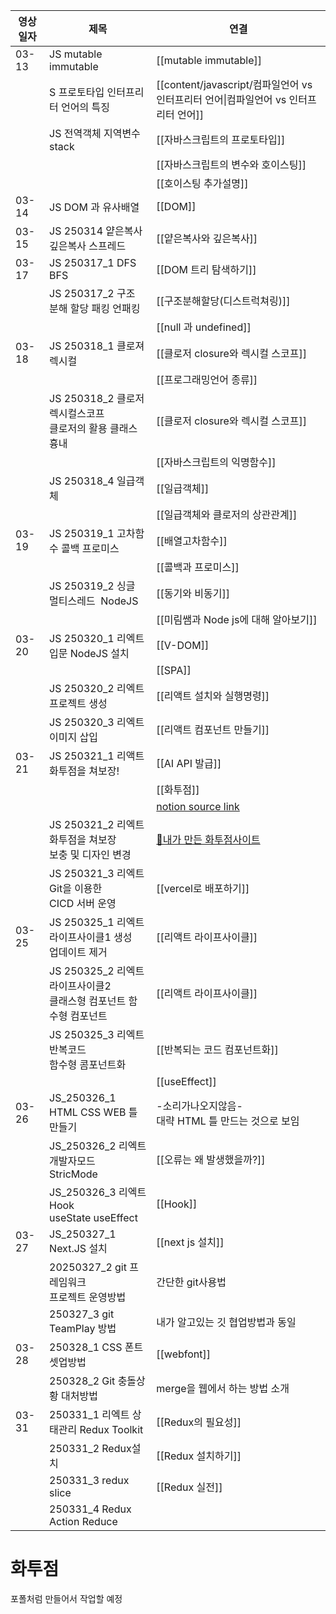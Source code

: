 
| 영상일자  | 제목                                             | 연결                                                                                                   |
| ----- | ---------------------------------------------- | ---------------------------------------------------------------------------------------------------- |
| 03-13 | JS mutable immutable                           | [[mutable immutable]]                                                                                |
|       | S 프로토타입 인터프리터 언어의 특징                           | [[content/javascript/컴파일언어 vs 인터프리터 언어\|컴파일언어 vs 인터프리터 언어]]                                          |
|       | JS 전역객체 지역변수 stack                             | [[자바스크립트의 프로토타입]]                                                                                    |
|       |                                                | [[자바스크립트의 변수와 호이스팅]]                                                                                 |
|       |                                                | [[호이스팅 추가설명]]                                                                                        |
| 03-14 | JS DOM 과 유사배열                                  | [[DOM]]                                                                                              |
| 03-15 | JS 250314 얕은복사 깊은복사 스프레드                       | [[얕은복사와 깊은복사]]                                                                                       |
| 03-17 | JS 250317_1 DFS BFS                            | [[DOM 트리 탐색하기]]                                                                                      |
|       | JS 250317_2 구조 분해 할당 패킹 언패킹                    | [[구조분해할당(디스트럭쳐링)]]                                                                                   |
|       |                                                | [[null 과 undefined]]                                                                                 |
| 03-18 | JS 250318_1 클로져 렉시컬                            | [[클로저 closure와 렉시컬 스코프]]                                                                             |
|       |                                                | [[프로그래밍언어 종류]]                                                                                       |
|       | JS 250318_2 클로저 렉시컬스코프 <br>클로저의 활용 클래스 흉내      | [[클로저 closure와 렉시컬 스코프]]                                                                             |
|       |                                                | [[자바스크립트의 익명함수]]                                                                                     |
|       | JS 250318_4 일급객체                               | [[일급객체]]                                                                                             |
|       |                                                | [[일급객체와 클로저의 상관관계]]                                                                                  |
| 03-19 | JS 250319_1 고차함수 콜백 프로미스                       | [[배열고차함수]]                                                                                           |
|       |                                                | [[콜백과 프로미스]]                                                                                         |
|       | JS 250319_2 싱글 멀티스레드  NodeJS                   | [[동기와 비동기]]                                                                                          |
|       |                                                | [[미림쌤과 Node js에 대해 알아보기]]                                                                            |
| 03-20 | JS 250320_1 리엑트 입문 NodeJS 설치        | [[V-DOM]]                                                                                            |
|       |                                                | [[SPA]]                                                                                              |
|       | JS 250320_2 리엑트 프로젝트 생성                    | [[리액트 설치와 실행명령]]                                                                                     |
|       | JS 250320_3 리엑트 이미지 삽입                         | [[리액트 컴포넌트 만들기]]                                                                                     |
| 03-21 | JS 250321_1 리액트 화투점을 쳐보장!                      | [[AI API 발급]]                                                                                        |
|       |                                                | [[화투점]]                                                                                              |
|       |                                                | [notion source link](https://caramel-pine-008.notion.site/2-191c7daa290d80c28252e3b3d3e7b6e4?pvs=74) |
|       | JS 250321_2 리엑트 화투점을 쳐보장<br>보충 및 디자인 변경        | [🔮내가 만든 화투점사이트](https://hwatu-kappa.vercel.app/)                                                    |
|       | JS 250321_3 리엑트 Git을 이용한<br>CICD 서버 운영         | [[vercel로 배포하기]]                                                                                     |
| 03-25 | JS 250325_1 리엑트 라이프사이클1 생성<br>업데이트 제거          | [[리액트 라이프사이클]]                                                                                       |
|       | JS 250325_2 리엑트 라이프사이클2 <br>클래스형 컴포넌트 함수형 컴포넌트 | [[리액트 라이프사이클]]                                                                                       |
|       | JS 250325_3 리엑트 반복코드 <br>함수형 콤포넌트화             | [[반복되는 코드 컴포넌트화]]                                                                                    |
|       |                                                | [[useEffect]]                                                                                        |
| 03-26 | JS_250326_1 HTML CSS WEB 틀 만들기                 | -소리가나오지않음-<br>대략 HTML 틀 만드는 것으로 보임                                                                   |
|       | JS_250326_2 리엑트 개발자모드 <br>StricMode            | [[오류는 왜 발생했을까?]]                                                                                     |
|       | JS_250326_3 리엑트 Hook <br>useState useEffect    | [[Hook]]                                                                                             |
| 03-27 | JS_250327_1 Next.JS 설치                         | [[next js 설치]]                                                                                       |
|       | 20250327_2 git 프레임워크 <br>프로젝트 운영방법             | 간단한 git사용법                                                                                           |
|       | 250327_3 git TeamPlay 방법                       | 내가 알고있는 깃 협업방법과 동일                                                                                   |
| 03-28 | 250328_1 CSS 폰트 셋업방법                           | [[webfont]]                                                                                          |
|       | 250328_2 Git  충돌상황 대처방법                        | merge을 웹에서 하는 방법 소개                                                                                  |
| 03-31 | 250331_1 리엑트 상태관리 Redux Toolkit                | [[Redux의 필요성]]                                                                                       |
|       | 250331_2 Redux설치                               | [[Redux 설치하기]]                                                                                       |
|       | 250331_3 redux slice                           | [[Redux 실전]]                                                                                         |
|       | 250331_4 Redux Action Reduce                   |                                                                                                      |

# 화투점

포폴처럼 만들어서 작업할 예정